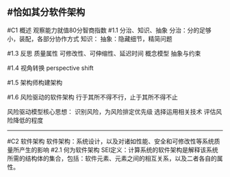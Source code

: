 #恰如其分软件架构
---
#C1 概述
观察能力就值80分智商指数
#1.1 分治、知识、抽象
分治：分的足够小，装配，各部分协作方式
知识：
抽象：隐藏细节，精简问题

#1.3 反思
质量属性
可修改性、可伸缩性、延迟时间
概念模型
抽象与约束

#1.4 视角转换 perspective shift

#1.5 架构师构建架构

#1.6 风险驱动的软件架构
行于其所不得不行，止于其所不得不止

风险驱动模型核心思想：
识别风险，为风险排定优先级
选择运用相关技术
评估风险降低的程度

---
#C2 软件架构
软件架构：系统设计，以及对诸如性能、安全和可修改性等系统质量所产生的影响
#2.1 何为软件架构
SEI定义：计算系统的软件架构是解释该系统所需的结构体的集合，包括：软件元素、元素之间的相互关系，以及二者各自的属性。













